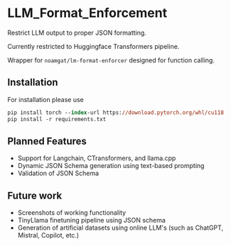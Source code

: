 # LLM_Format_Enforcement

Restrict LLM output to proper JSON formatting.

Currently restricted to Huggingface Transformers pipeline.

Wrapper for `noamgat/lm-format-enforcer` designed for function calling.

## Installation

For installation please use 
```ps
pip install torch --index-url https://download.pytorch.org/whl/cu118
pip install -r requirements.txt
```

## Planned Features

- Support for Langchain, CTransformers, and llama.cpp
- Dynamic JSON Schema generation using text-based prompting
- Validation of JSON Schema

## Future work

- Screenshots of working functionality
- TinyLlama finetuning pipeline using JSON schema 
- Generation of artificial datasets using online LLM's (such as ChatGPT, Mistral, Copilot, etc.)
